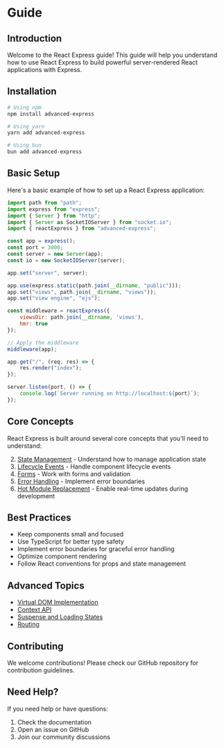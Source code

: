 # Guide

## Introduction

Welcome to the React Express guide! This guide will help you understand how to use React Express to build powerful server-rendered React applications with Express.

## Installation

```bash
# Using npm
npm install advanced-express

# Using yarn
yarn add advanced-express

# Using bun
bun add advanced-express
```

## Basic Setup

Here's a basic example of how to set up a React Express application:

```javascript
import path from "path";
import express from "express";
import { Server } from "http";
import { Server as SocketIOServer } from "socket.io";
import { reactExpress } from "advanced-express";

const app = express();
const port = 3000;
const server = new Server(app);
const io = new SocketIOServer(server);

app.set("server", server);

app.use(express.static(path.join(__dirname, "public")));
app.set("views", path.join(__dirname, "views"));
app.set("view engine", "ejs");

const middleware = reactExpress({
    viewsDir: path.join(__dirname, 'views'),
    hmr: true
});

// Apply the middleware
middleware(app);

app.get("/", (req, res) => {
    res.render("index");
});

server.listen(port, () => {
    console.log(`Server running on http://localhost:${port}`);
});
```

## Core Concepts

React Express is built around several core concepts that you'll need to understand:


2. [State Management](./state-management.md) - Understand how to manage application state
3. [Lifecycle Events](./lifecycle.md) - Handle component lifecycle events
4. [Forms](./forms.md) - Work with forms and validation
5. [Error Handling](./error-boundary.md) - Implement error boundaries
6. [Hot Module Replacement](./hmr.md) - Enable real-time updates during development

## Best Practices

- Keep components small and focused
- Use TypeScript for better type safety
- Implement error boundaries for graceful error handling
- Optimize component rendering
- Follow React conventions for props and state management

## Advanced Topics

- [Virtual DOM Implementation](./vdom.md)
- [Context API](./context.md)
- [Suspense and Loading States](./suspense.md)
- [Routing](./router.md)

## Contributing

We welcome contributions! Please check our GitHub repository for contribution guidelines.

## Need Help?

If you need help or have questions:
1. Check the documentation
2. Open an issue on GitHub
3. Join our community discussions
